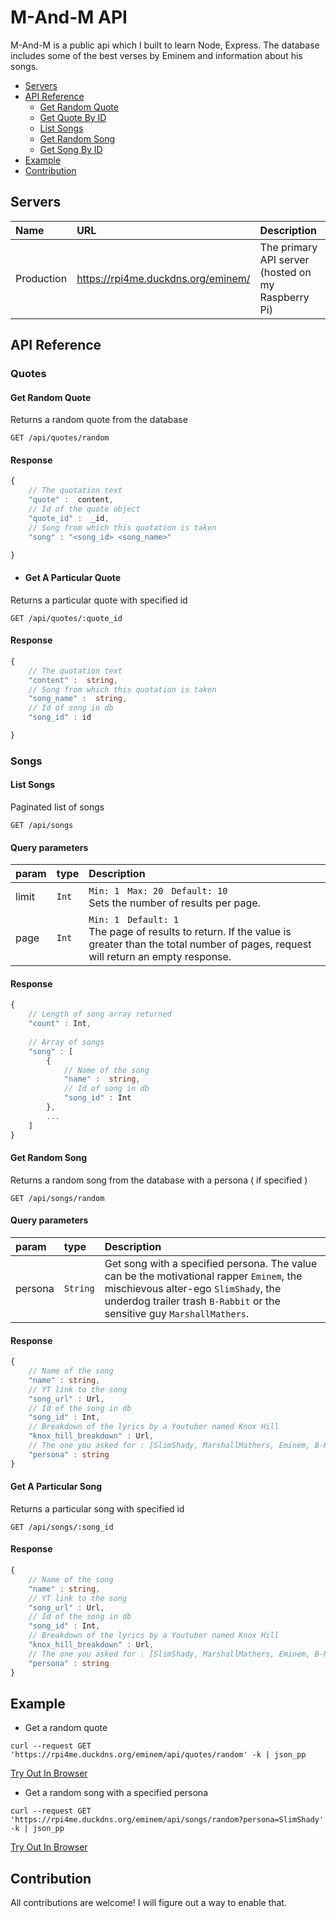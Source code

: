 # M-And-M API

M-And-M is a public api which I built to learn Node, Express. The database includes some of the best verses by Eminem and information about his songs.

- [Servers](#servers)
- [API Reference](#api-reference)
  - [Get Random Quote](#get-random-quote)
  - [Get Quote By ID](#get-a-particular-quote)
  - [List Songs](#list-songs)
  - [Get Random Song](#get-random-song)
  - [Get Song By ID](#get-a-particular-song)
- [Example](#example)
- [Contribution](#contribution)

## Servers

| Name       | URL                 | Description                                      |
| :--------- | :------------------ | :----------------------------------------------- |
| Production | https://rpi4me.duckdns.org/eminem/  | The primary API server (hosted on my Raspberry Pi) |

##  API Reference
###  Quotes
####  Get Random Quote
Returns a random quote from the database
```HTTP
GET /api/quotes/random
```
#### Response

```ts
{
	// The quotation text
	"quote" :  content,
	// Id of the quote object
	"quote_id" :  _id,
	// Song from which this quotation is taken
	"song" : "<song_id> <song_name>"

}
```

- ####  Get A Particular Quote
Returns a particular quote with specified id 
```HTTP
GET /api/quotes/:quote_id
```
#### Response

```ts
{
	// The quotation text
	"content" :  string,
	// Song from which this quotation is taken
	"song_name" :  string,
	// Id of song in db
	"song_id" : id

}
```

###  Songs
####  List Songs
Paginated list of songs
```HTTP
GET /api/songs
```
#### Query parameters

| param     | type     | Description                                                                                                                                                                                                                                                                                                      |
| :-------- | :------- | :--------------------------------------------------------------------------------------------------------------------------------------------------------------------------------------------------------------------------------------------------------------------------------------------------------------- |
| limit     | `Int`    | `Min: 1` &nbsp; `Max: 20` &nbsp; `Default: 10` <br> Sets the number of results per page.                                                                                                                                                                                                                        |
| page      | `Int`    | `Min: 1` &nbsp; `Default: 1` <br> The page of results to return. If the value is greater than the total number of pages, request will return an empty response.

#### Response

```ts
{	
	// Length of song array returned
	"count" : Int,
	
	// Array of songs
	"song" : [
		{
			// Name of the song
			"name" :  string,
			// Id of song in db
			"song_id" : Int
		},
		...
	]
}
```

####  Get Random Song
Returns a random song from the database with a persona ( if specified )
```HTTP
GET /api/songs/random
```
#### Query parameters

| param     | type     | Description                                                                                                                                                                                                                                                                                                      |
| :-------- | :------- | :--------------------------------------------------------------------------------------------------------------------------------------------------------------------------------------------------------------------------------------------------------------------------------------------------------------- |
| persona  | `String` | Get song with a specified persona. The value can be the motivational rapper `Eminem`, the mischievous alter-ego `SlimShady`, the underdog trailer trash `B-Rabbit` or the sensitive guy `MarshallMathers`.

#### Response

```ts
{	
	// Name of the song
	"name" : string,
	// YT link to the song
	"song_url" : Url,
	// Id of the song in db
	"song_id" : Int,
	// Breakdown of the lyrics by a Youtuber named Knox Hill
	"knox_hill_breakdown" : Url,
	// The one you asked for : [SlimShady, MarshallMathers, Eminem, B-Rabbit]
	"persona" : string
}
```

####  Get A Particular Song
Returns a particular song with specified id 
```HTTP
GET /api/songs/:song_id
```
#### Response

```ts
{	
	// Name of the song
	"name" : string,
	// YT link to the song
	"song_url" : Url,
	// Id of the song in db
	"song_id" : Int,
	// Breakdown of the lyrics by a Youtuber named Knox Hill
	"knox_hill_breakdown" : Url,
	// The one you asked for : [SlimShady, MarshallMathers, Eminem, B-Rabbit]
	"persona" : string
}
```
## Example
- Get a random quote
```HTTPS
curl --request GET 'https://rpi4me.duckdns.org/eminem/api/quotes/random' -k | json_pp
```
[Try Out In Browser](https://rpi4me.duckdns.org/eminem/api/quotes/random)

- Get a random song with a specified persona
```HTTPS
curl --request GET 'https://rpi4me.duckdns.org/eminem/api/songs/random?persona=SlimShady' -k | json_pp
```
[Try Out In Browser](https://rpi4me.duckdns.org/eminem/api/songs/random?persona=SlimShady)
## Contribution

All contributions are welcome! I will figure out a way to enable that.
